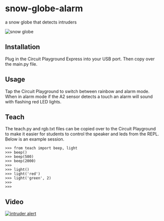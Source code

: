 # snow-globe-alarm
a snow globe that detects intruders


![snow globe](https://user-images.githubusercontent.com/3801994/38782300-e093ab0c-40f9-11e8-926f-66f29d3467af.jpg)

## Installation
Plug in the Circuit Playground Express into your USB port. Then copy over the main.py file.


## Usage
Tap the Circuit Playground to switch between rainbow and alarm mode. When in alarm mode if the A2 sensor detects a 
touch an alarm will sound with flashing red LED lights.


## Teach
The teach.py and rgb.txt files can be copied over to the Circuit Playground to make it easier for students to control
the speaker and leds from the REPL. Below is an example session.

```
>>> from teach import beep, light
>>> beep()
>>> beep(500)
>>> beep(2000)
>>> 
>>> light()
>>> light('red')
>>> light('green', 2)
>>> 
>>> 

```


## Video
[![intruder alert](http://img.youtube.com/vi/brG66K89dW0/0.jpg)](http://www.youtube.com/watch?v=brG66K89dW0)

